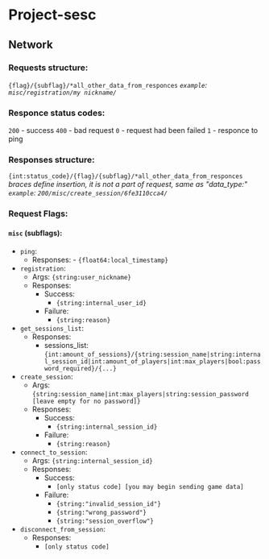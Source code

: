 # Project-sesc


## Network

### Requests structure:
`{flag}/{subflag}/*all_other_data_from_responces`
*`example`: `misc/registration/my nickname/`*


### Responce status codes:
`200` - success
`400` - bad request
`0` - request had been failed
`1` - responce to ping


### Responses structure:
`{int:status_code}/{flag}/{subflag}/*all_other_data_from_responces`
*braces define insertion, it is not a part of request, same as "data_type:"*
*`example`: `200/misc/create_session/6fe3110cca4/`*



### Request Flags:
#### `misc` (subflags):
-	`ping`:
	-	Responses:
			- `{float64:local_timestamp}`
-	`registration`:
	-	Args: `{string:user_nickname}`
	-	Responses:
		-	Success:
			-	`{string:internal_user_id}`
		-	Failure:
			-	`{string:reason}`
-	`get_sessions_list`:
	-	Responses:
		-	sessions_list: `{int:amount_of_sessions}/{string:session_name|string:internal_session_id|int:amount_of_players|int:max_players|bool:password_required}/{...}`
-	`create_session`:
	-	Args: `{string:session_name|int:max_players|string:session_password [leave empty for no password]}`
	-	Responses:
		-	Success:
			-	`{string:internal_session_id}`
		-	Failure:
			-	`{string:reason}`
-	`connect_to_session`:
	-	Args: `{string:internal_session_id}`
	-	Responses:
		-	Success:
			-	`[only status code] [you may begin sending game data]`
		-	Failure:
			-	`{string:"invalid_session_id"}`
			-	`{string:"wrong_password"}`
			-	`{string:"session_overflow"}`
-	`disconnect_from_session`:
	-	Responses:
		-	`[only status code]`


